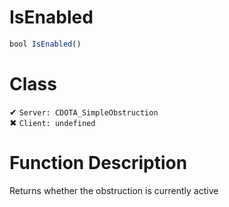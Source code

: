 # IsEnabled
```js
bool IsEnabled()
```
# Class
✔ `Server: CDOTA_SimpleObstruction`  
✖ `Client: undefined`  

# Function Description
Returns whether the obstruction is currently active
